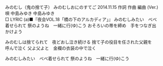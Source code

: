 みのむし（鬼の捨て子）
みのむしおにのすてご
2014.11.15
作詞  作曲  編曲 (Ver.)   唄
中島みゆき   中島みゆき        
□ LYRIC (a)■『夜会VOL.18「橋の下のアルカディア」』
みのむしみたい　べべ着せられて
祭のようね　一緒に行(ゆ)こう
おそろいの帯を締め　手をつなぎ出かけよう

みのむしは捨てられて　夜どおし泣き続ける
捨て子の役目を任された父親を　呼んで泣く
父よ父よと　金襴の衣装の中で泣く

みのむしみたい　べべ着せられて
祭のようね　一緒に行(ゆ)こう